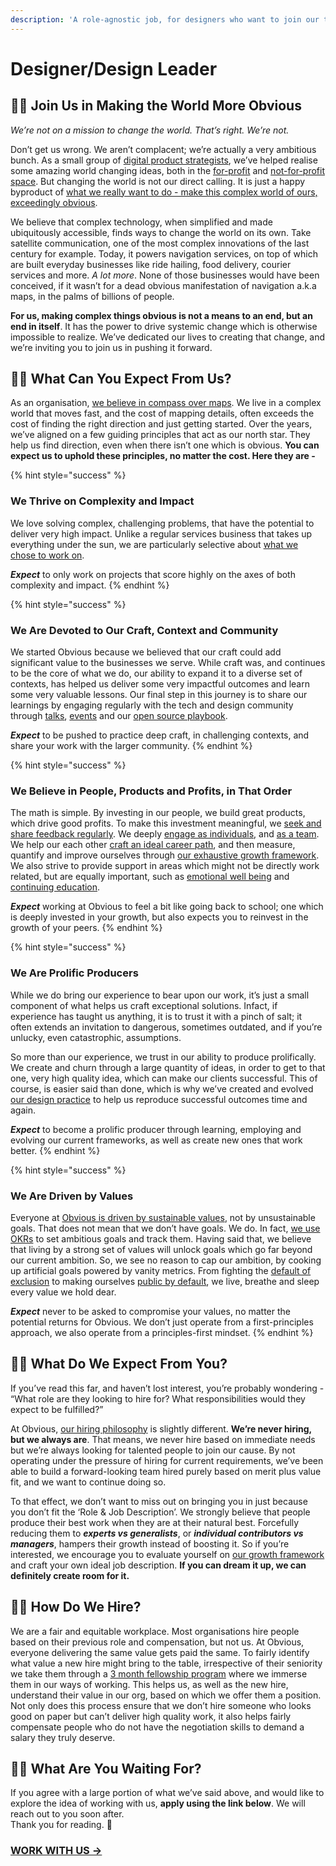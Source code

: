 ```yaml
---
description: 'A role-agnostic job, for designers who want to join our tribe.'
---
```


# Designer/Design Leader

## 🙆‍♀️ Join Us in Making the World More Obvious

_We’re not on a mission to change the world. That’s right. We’re not._ 

Don’t get us wrong. We aren’t complacent; we’re actually a very ambitious bunch. As a small group of [digital product strategists](https://obvious.in/team/), we’ve helped realise some amazing world changing ideas, both in the [for-profit](https://obvious.in/case-study/gojek/) and [not-for-profit space](https://medium.com/simple-dot-org). But changing the world is not our direct calling. It is just a happy byproduct of [what we really want to do - make this complex world of ours, exceedingly obvious](https://obvious.in/blog/introducing-obvious/).

We believe that complex technology, when simplified and made ubiquitously accessible, finds ways to change the world on its own. Take satellite communication, one of the most complex innovations of the last century for example. Today, it powers navigation services, on top of which are built everyday businesses like ride hailing, food delivery, courier services and more. _A lot more_. None of those businesses would have been conceived, if it wasn’t for a dead obvious manifestation of navigation a.k.a maps, in the palms of billions of people.

**For us, making complex things obvious is not a means to an end, but an end in itself**. It has the power to drive systemic change which is otherwise impossible to realize. We’ve dedicated our lives to creating that change, and we’re inviting you to join us in pushing it forward.

## 🙋‍♀️ What Can You Expect From Us?

As an organisation, [we believe in compass over maps](https://www.inc.com/sylvia-lafair/mit-media-lab-hands-you-a-compass-not-a-map-for-future-success.html). We live in a complex world that moves fast, and the cost of  mapping details, often exceeds the cost of finding the right direction and just getting started. Over the years, we’ve aligned on a few guiding principles that act as our north star. They help us find direction, even when there isn’t one which is obvious. **You can expect us to uphold these principles, no matter the cost. Here they are -**

{% hint style="success" %}
### We Thrive on Complexity and Impact

We love solving complex, challenging problems, that have the potential to deliver very high impact. Unlike a regular services business that takes up everything under the sun, we are particularly selective about [what we chose to work on](https://obvious.in/). 

_**Expect**_  to only work on projects that score highly on the axes of both complexity and impact.
{% endhint %}



{% hint style="success" %}
### We Are Devoted to Our Craft, Context and Community

We started Obvious because we believed that our craft could add significant value to the businesses we serve. While craft was, and continues to be the core of what we do, our ability to expand it to a diverse set of contexts, has helped us deliver some very impactful outcomes and learn some very valuable lessons. Our final step in this journey is to share our learnings by engaging regularly with the tech and design community through [talks](https://obvious.in/talks-appearances/), [events](https://twitter.com/womendroid?lang=en) and our [open source playbook](https://playbook.obvious.in/).   
  
_**Expect**_ to be pushed to practice deep craft, in challenging contexts, and share your work with the larger community.
{% endhint %}



{% hint style="success" %}
### We Believe in People, Products and Profits, in That Order

The math is simple. By investing in our people, we build great products, which drive good profits. To make this investment meaningful, we [seek and share feedback regularly](https://playbook.obvious.in/employee-handbook/conversations/feedback-conversations). We deeply [engage as individuals](https://playbook.obvious.in/employee-handbook/conversations/one-on-ones), and [as a team](https://playbook.obvious.in/employee-handbook/conversations/team-conversations). We help our each other [craft an ideal career path](https://playbook.obvious.in/employee-handbook/conversations/career-conversations), and then measure, quantify and improve ourselves through [our exhaustive growth framework](https://playbook.obvious.in/career-growth/design-growth-framework). We also strive to provide support in areas which might not be directly work related, but are equally important, such as [emotional well being](https://playbook.obvious.in/employee-handbook/benefits-and-perks/emotional-wellbeing) and [continuing education](https://playbook.obvious.in/employee-handbook/benefits-and-perks/continuing-education).  
  
_**Expect**_ working at Obvious to feel a bit like going back to school; one which is deeply invested in your growth, but also expects you to reinvest in the growth of your peers.
{% endhint %}



{% hint style="success" %}
### We Are Prolific Producers

While we do bring our experience to bear upon our work, it’s just a small component of what helps us craft exceptional solutions. Infact, if experience has taught us anything, it is to trust it with a pinch of salt; it often extends an invitation to dangerous, sometimes outdated, and if you’re unlucky, even catastrophic, assumptions.

So more than our experience, we trust in our ability to produce prolifically. We create and churn through a large quantity of ideas, in order to get to that one, very high quality idea, which can make our clients successful. This of course, is easier said than done, which is why we’ve created and evolved [our design practice](https://playbook.obvious.in/design-playbook/design) to help us reproduce successful outcomes time and again.  
  
_**Expect**_ to become a prolific producer through learning, employing and evolving our current frameworks, as well as create new ones that work better.
{% endhint %}



{% hint style="success" %}
### We Are Driven by Values

Everyone at [Obvious is driven by sustainable values](https://playbook.obvious.in/employee-handbook/introduction/obvious-core-values), not by unsustainable goals. That does not mean that we don’t have goals. We do. In fact, [we use OKRs](https://playbook.obvious.in/employee-handbook/how-we-work/objective-and-key-results) to set ambitious goals and track them. Having said that, we believe that living by a strong set of values will unlock goals which go far beyond our current ambition. So, we see no reason to cap our ambition, by cooking up artificial goals powered by vanity metrics. From fighting the [default of exclusion](https://obvious.in/blog/why-diversity-is-important/) to making ourselves [public by default](https://playbook.obvious.in/), we live, breathe and sleep every value we hold dear.  
  
_**Expect**_ never to be asked to compromise your values, no matter the potential returns for Obvious. We don’t just operate from a first-principles approach, we also operate from a principles-first mindset.
{% endhint %}

## 💁‍♀️ What Do We Expect From You?

If you’ve read this far, and haven’t lost interest, you’re probably wondering - “What role are they looking to hire for? What responsibilities would they expect to be fulfilled?”

At Obvious, [our hiring philosophy](https://playbook.obvious.in/hiring/hiring-philosophy) is slightly different. **We’re never hiring, but we always are**. That means, we never hire based on immediate needs but we’re always looking for talented people to join our cause. By not operating under the pressure of hiring for current requirements, we’ve been able to build a forward-looking team hired purely based on merit plus value fit, and we want to continue doing so. 

To that effect, we don’t want to miss out on bringing you in just because you don’t fit the ‘Role & Job Description’. We strongly believe that people produce their best work when they are at their natural best. Forcefully reducing them to _**experts vs generalists**_, or _**individual contributors vs managers**_, hampers their growth instead of boosting it. So if you’re interested, we encourage you to evaluate yourself on [our growth framework](https://playbook.obvious.in/career-growth/design-growth-framework) and craft your own ideal job description. **If you can dream it up, we can definitely create room for it.**

## 👩‍💻 How Do We Hire?

We are a fair and equitable workplace. Most organisations hire people based on their previous role and compensation, but not us. At Obvious,  everyone delivering the same value gets paid the same. To fairly identify what value a new hire might bring to the table, irrespective of their seniority we take them through a [3 month fellowship program](https://playbook.obvious.in/hiring/fellowship) where we immerse them in our ways of working. This helps us, as well as the new hire, understand their value in our org, based on which we offer them a position. Not only does this process ensure that we don’t hire someone who looks good on paper but can’t deliver high quality work, it also helps fairly compensate people who do not have the negotiation skills to demand a salary they truly deserve.

## 🤷‍♀️ What Are You Waiting For?

If you agree with a large portion of what we’ve said above, and would like to explore the idea of working with us, **apply using the link below**. We will reach out to you soon after.   
Thank you for reading. 🙂

### [WORK WITH US →](https://airtable.com/shr7LHQ3KJs57b6Nv)

  
  


